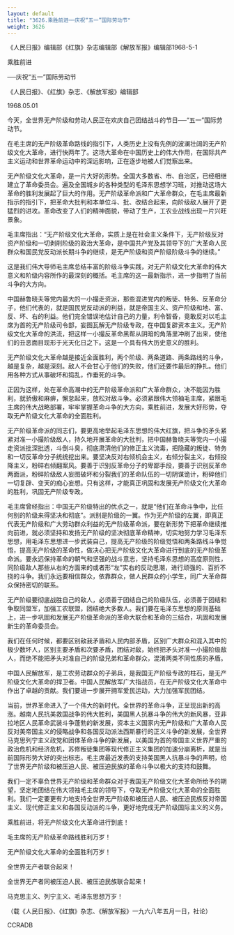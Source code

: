 ```yaml
---
layout: default
title: "3626.乘胜前进──庆祝“五一”国际劳动节"
weight: 3626
---
```


《人民日报》编辑部《红旗》杂志编辑部《解放军报》编辑部1968-5-1

乘胜前进

──庆祝“五一”国际劳动节

《人民日报》、《红旗》杂志、《解放军报》编辑部

1968.05.01

今天，全世界无产阶级和劳动人民正在欢庆自己团结战斗的节日──“五一”国际劳动节。

在毛主席的无产阶级革命路线的指引下，人类历史上没有先例的波澜壮阔的无产阶级文化大革命，进行快两年了。这场大革命在中国历史上的伟大作用，在国际共产主义运动和世界革命运动中的深远影响，正在逐步地被人们觉察出来。

无产阶级文化大革命，是一片大好的形势。全国大多数省、市、自治区，已经相继建立了革命委员会。遍及全国城乡的各种类型的毛泽东思想学习班，对推动这场大革命的胜利发展起了巨大的作用。无产阶级革命派和广大革命群众，在毛主席最新指示的指引下，把革命大批判和本单位斗、批、改结合起来，向阶级敌人展开了更猛烈的进攻。革命改变了人们的精神面貌，带动了生产，工农业战线出现一片兴旺景象。

毛主席指出：“无产阶级文化大革命，实质上是在社会主义条件下，无产阶级反对资产阶级和一切剥削阶级的政治大革命，是中国共产党及其领导下的广大革命人民群众和国民党反动派长期斗争的继续，是无产阶级和资产阶级阶级斗争的继续。”

这是我们伟大导师毛主席总结丰富的阶级斗争实践，对无产阶级文化大革命的伟大意义和阶级内容所作的最深刻的概括。毛主席的这一最新指示，进一步指明了当前斗争的大方向。

中国赫鲁晓夫等党内最大的一小撮走资派，那些混进党内的叛徒、特务、反革命分子，他们代表的，就是国民党反动派的利益，就是帝国主义、资产阶级和地、富、反、坏、右的利益。他们完全错误地估计自己的力量，利令智昏，竟敢反对以毛主席为首的无产阶级司令部，妄图瓦解无产阶级专政，在中国复辟资本主义。无产阶级文化大革命的洪流，把这样一小撮反革命黑帮从阴暗的角落里冲刷了出来，使他们的丑恶面目现形于光天化日之下。这是一个具有伟大历史意义的胜利。

无产阶级文化大革命越是接近全面胜利，两个阶级、两条道路、两条路线的斗争，越是复杂，越是深刻。敌人不会甘心于他们的失败，他们还要作最后的挣扎。他们用各种方式从事破坏和捣乱，作垂死的斗争。

正因为这样，处在革命高潮中的无产阶级革命派和广大革命群众，决不能因为胜利，就骄傲和麻痹，懈怠起来，放松对敌斗争。必须紧跟伟大领袖毛主席，紧跟毛主席的伟大战略部署，牢牢掌握革命斗争的大方向，乘胜前进，发展大好形势，夺取无产阶级文化大革命的全面胜利。

无产阶级革命派的同志们，要更高地举起毛泽东思想的伟大红旗，把斗争的矛头紧紧对准一小撮阶级敌人，持久地开展革命的大批判，把中国赫鲁晓夫等党内一小撮走资派批深批透，斗倒斗臭，彻底肃清他们的修正主义流毒，把隐藏的叛徒、特务和一切反革命分子统统挖出来。要坚决反对右倾机会主义，右倾分裂主义，右倾投降主义，粉碎右倾翻案风。要善于识别反革命分子的卑鄙手段，要善于识别反革命两面派，粉碎阶级敌人妄图破坏和分裂我们的革命队伍的一切阴谋诡计，粉碎他们一切复辟、变天的痴心妄想。只有这样，才能真正巩固和发展无产阶级文化大革命的胜利，巩固无产阶级专政。

毛主席曾经指出：中国无产阶级特出的优点之一，就是“他们在革命斗争中，比任何别的阶级来得坚决和彻底”。派别是阶级的一翼。作为无产阶级的左翼，即真正代表无产阶级和广大劳动群众利益的无产阶级革命派，要在新形势下把革命继续推向前进，就必须坚持和发扬无产阶级的坚决彻底革命精神，切实地努力学习毛泽东思想，用毛泽东思想进一步武装自己，提高无产阶级的阶级觉悟和两条路线斗争觉悟，提高无产阶级的革命性，做决心把无产阶级文化大革命进行到底的无产阶级革命派。要永远保持革命的朝气和坚强的战斗意志，坚持毛泽东思想的高度原则性，同阶级敌人那些从右的方面来的或者形“左”实右的反动思潮，进行顽强的、百折不挠的斗争。我们永远要相信群众，依靠群众，做人民群众的小学生，同广大革命群众保持密切的联系。

无产阶级要彻底战胜自己的敌人，必须善于团结自己的阶级队伍，必须善于团结和争取同盟军，加强工农联盟，团结绝大多数人。我们要在毛泽东思想的原则基础上，进一步巩固和发展无产阶级革命派的革命大联合和革命的三结合，巩固和发展新生的革命委员会。

我们在任何时候，都要区别敌我矛盾和人民内部矛盾，区别广大群众和混入其中的极少数坏人，区别主要矛盾和次要矛盾，团结对敌，始终把矛头对准一小撮阶级敌人，而绝不能把矛头对准自己的阶级兄弟和革命群众，混淆两类不同性质的矛盾。

中国人民解放军，是工农劳动群众的子弟兵，是我国无产阶级专政的柱石，是无产阶级文化大革命的捍卫者。中国人民解放军广大指战员，在无产阶级文化大革命中作出了卓越的贡献。我们要进一步展开拥军爱民运动，大力加强军民团结。

当前，世界革命进入了一个伟大的新时代。全世界的革命斗争，正呈现出新的高涨。越南人民抗美救国战争的伟大胜利，美国黑人抗暴斗争的伟大的新风暴，亚非拉地区人民革命武装斗争蓬勃的新发展，资本主义国家内无产阶级和广大革命人民反对美帝国主义的侵略战争和各国反动派法西斯暴行的正义斗争的新发展，全世界马克思列宁主义政党和团体革命斗争的新发展，以美国为首的帝国主义世界严重的政治危机和经济危机，苏修叛徒集团等现代修正主义集团的加速分崩离析，就是当前国际形势大好的突出标志。毛主席最近发表的支持美国黑人抗暴斗争的声明，给了世界无产阶级和被压迫人民、被压迫民族的革命斗争以极大的支持和鼓舞。

我们一定不辜负世界无产阶级和革命群众对于我国无产阶级文化大革命所给予的期望，坚定地团结在伟大领袖毛主席的领导下，夺取无产阶级文化大革命的全面胜利。我们一定要更有力地支持全世界无产阶级和被压迫人民、被压迫民族反对帝国主义、现代修正主义和各国反动派的斗争，更好地完成无产阶级国际主义的义务。

乘胜前进，将无产阶级文化大革命进行到底！

毛主席的无产阶级革命路线胜利万岁！

无产阶级文化大革命的全面胜利万岁！

全世界无产者联合起来！

全世界无产者同被压迫人民、被压迫民族联合起来！

马克思主义、列宁主义、毛泽东思想万岁！

（载《人民日报》、《红旗》杂志、《解放军报》一九六八年五月一日，社论）

CCRADB

